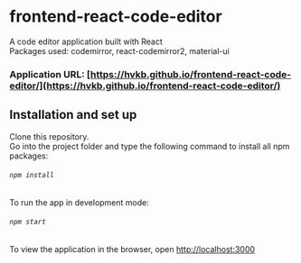 # frontend-react-code-editor
A code editor application built with React <br>
Packages used: codemirror, react-codemirror2, material-ui

### Application URL: [https://hvkb.github.io/frontend-react-code-editor/](https://hvkb.github.io/frontend-react-code-editor/)
## Installation and set up
Clone this repository. <br>
Go into the project folder and type the following command to install all npm packages:
###### `npm install`
To run the app in development mode:
###### `npm start`
To view the application in the browser, open [http://localhost:3000](http://localhost:3000)



